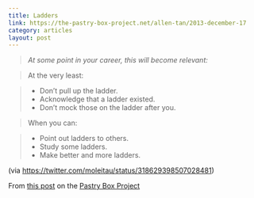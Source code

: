```yaml
---
title: Ladders
link: https://the-pastry-box-project.net/allen-tan/2013-december-17
category: articles
layout: post
---
```


> _At some point in your career, this will become relevant:_

> At the very least:

> * Don’t pull up the ladder.
> * Acknowledge that a ladder existed.
> * Don’t mock those on the ladder after you.

> When you can:

> * Point out ladders to others.
> * Study some ladders.
> * Make better and more ladders.

(via https://twitter.com/moleitau/status/318629398507028481)

From [this post][2] on the [Pastry Box Project][1]

[1]: https://the-pastry-box-project.net/
[2]: https://the-pastry-box-project.net/allen-tan/2013-december-17

